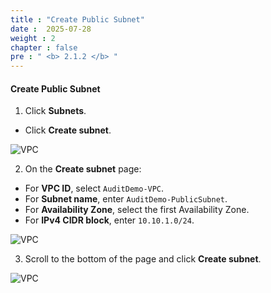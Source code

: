 ```yaml
---
title : "Create Public Subnet"
date :  2025-07-28
weight : 2
chapter : false
pre : " <b> 2.1.2 </b> "
---
```


#### Create Public Subnet

1. Click **Subnets**.
  + Click **Create subnet**.

![VPC](/images/2.prerequisite/003-createsubnet.png)

2. On the **Create subnet** page:
  + For **VPC ID**, select `AuditDemo-VPC`.
  + For **Subnet name**, enter `AuditDemo-PublicSubnet`.
  + For **Availability Zone**, select the first Availability Zone.
  + For **IPv4 CIDR block**, enter `10.10.1.0/24`.

![VPC](/images/2.prerequisite/004.png)

3. Scroll to the bottom of the page and click **Create subnet**.

![VPC](/images/2.prerequisite/0041.png)